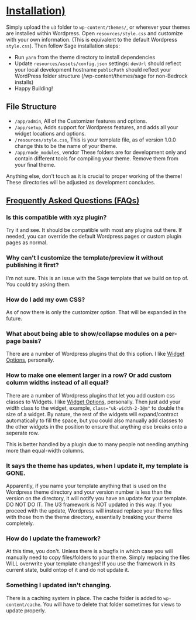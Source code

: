 # [Installation)](#installation)
Simply upload the `u3` folder to `wp-content/themes/`, or wherever your themes are installed within Wordpress. Open `resources/style.css` and customize with your own information. (This is equivalent to the default Wordpress `style.css`). Then follow Sage installation steps: 
* Run `yarn` from the theme directory to install dependencies
* Update `resources/assets/config.json` settings: `devUrl` should reflect your local development hostname `publicPath` should reflect your WordPress folder structure (/wp-content/themes/sage for non-Bedrock installs)
* Happy Building!

## File Structure
* `/app/admin`, All of the Customizer features and options.
* `/app/setup`, Adds support for Wordpress features, and adds all your widget locations and options.
* `/resources/style.css`, This is your template file, as of version 1.0.0 change this to be the name of your theme.
* `/app/node_modules`, vendor These folders are for development only and contain different tools for compiling your theme. Remove them from your final theme.

Anything else, don't touch as it is crucial to proper working of the theme! These directories will be adjusted as development concludes.

## [Frequently Asked Questions (FAQs)](#faq)
### Is this compatible with xyz plugin?
Try it and see. It should be compatible with most any plugins out there. If needed, you can override the default Wordpress pages or custom plugin pages as normal.

### Why can't I customize the template/preview it without publishing it first?
I'm not sure. This is an issue with the Sage template that we build on top of. You could try asking them.

### How do I add my own CSS?
As of now there is only the customizer option. That will be expanded in the future.

### What about being able to show/collapse modules on a per-page basis?
There are a number of Wordpress plugins that do this option.  I like [Widget Options](https://wordpress.org/plugins/widget-options/), personally.

### How to make one element larger in a row? Or add custom column widths instead of all equal?
There are a number of Wordpress plugins that let you add custom css classes to Widgets. I like [Widget Options](https://wordpress.org/plugins/widget-options/), personally. Then just add your width class to the widget, example, `class="uk-width-2-3@m"` to double the size of a widget. By nature, the rest of the widgets will expand/contract automatically to fill the space, but you could also manually add classes to the other widgets in the position to ensure that anything else breaks onto a seperate row. 

This is better handled by a plugin due to many people not needing anything more than equal-width columns.

### It says the theme has updates, when I update it, my template is GONE.
Apparently, if you name your template anything that is used on the Wordpress theme directory and your version number is less than the version on the directory, it will notify you have an update for your template. DO NOT DO IT. The U3 framework is NOT updated in this way. If you proceed with the update, Wordpress will instead replace your theme files with those from the theme directory, essentially breaking your theme completely.

### How do I update the framework?
At this time, you don't. Unless there is a bugfix in which case you will manually need to copy files/folders to your theme. Simply replacing the files WILL overwrite your template changes! If you use the framework in its current state, build ontop of it and do not update it.

### Something I updated isn't changing.
There is a caching system in place. The cache folder is added to `wp-content/cache`. You will have to delete that folder sometimes for views to update properly.